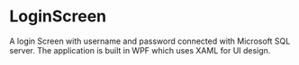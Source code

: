 # LoginScreen

A login Screen with username and password connected with Microsoft SQL server.
The application is built in WPF which uses XAML for UI design.  

